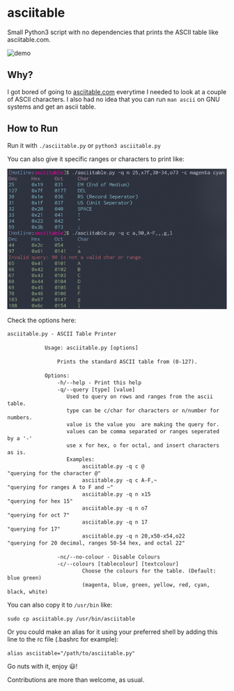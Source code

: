 # asciitable
Small Python3 script with no dependencies that prints the ASCII table like asciitable.com.

![demo](./docs/demo.png)

## Why? 

I got bored of going to [asciitable.com](http://www.asciitable.com/) everytime I needed to look at a couple of ASCII characters.
I also had no idea that you can run `man ascii` on GNU systems and get an ascii table.

## How to Run

Run it with ```./asciitable.py``` or ```python3 asciitable.py```

You can also give it specific ranges or characters to print like:

![demo2](./docs/demo2.png)

Check the options here:
```
asciitable.py - ASCII Table Printer

            Usage: asciitable.py [options]

                Prints the standard ASCII table from (0-127).

            Options:
                -h/--help - Print this help
                -q/--query [type] [value]
                   Used to query on rows and ranges from the ascii table.
                   type can be c/char for characters or n/number for numbers.
                   value is the value you  are making the query for.
                   values can be comma separated or ranges seperated by a '-'
                   use x for hex, o for octal, and insert characters as is.
                   Examples:
                        asciitable.py -q c @                    "querying for the character @"
                        asciitable.py -q c A-F,~                "querying for ranges A to F and ~"
                        asciitable.py -q n x15                  "querying for hex 15"
                        asciitable.py -q n o7                   "querying for oct 7"
                        asciitable.py -q n 17                   "querying for 17"
                        asciitable.py -q n 20,x50-x54,o22       "querying for 20 decimal, ranges 50-54 hex, and octal 22"

                -nc/--no-colour - Disable Colours
                -c/--colours [tablecolour] [textcolour]
                        Choose the colours for the table. (Default: blue green)
                        (magenta, blue, green, yellow, red, cyan, black, white)

```

You can also copy it to `/usr/bin` like:

`sudo cp asciitable.py /usr/bin/asciitable`

Or you could make an alias for it using your preferred shell by adding this line to the rc file (.bashrc for example):

`alias asciitable="/path/to/asciitable.py"`


Go nuts with it, enjoy 😃!

Contributions are more than welcome, as usual.
